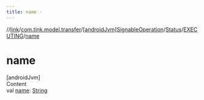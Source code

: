 ```yaml
---
title: name -
---
```

//[link](../../../../index.md)/[com.tink.model.transfer](../../../index.md)/[[androidJvm]SignableOperation](../../index.md)/[Status](../index.md)/[EXECUTING](index.md)/[name](name.md)



# name  
[androidJvm]  
Content  
val [name](name.md): [String](https://kotlinlang.org/api/latest/jvm/stdlib/kotlin/-string/index.html)  



